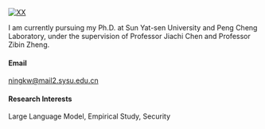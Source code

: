 [![XX](https://img.shields.io/badge/XX-github-blue?logo=github)](https://github.com/)

I am currently pursuing my Ph.D. at Sun Yat-sen University and Peng Cheng Laboratory, under the supervision of Professor Jiachi Chen and Professor Zibin Zheng.

#### Email  
ningkw@mail2.sysu.edu.cn


#### Research Interests  
Large Language Model, Empirical Study, Security
